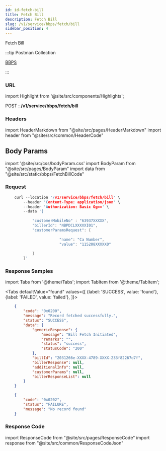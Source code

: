 ```yaml
---
id: id-fetch-bill
title: Fetch Bill
description: Fetch Bill
slug: /v1/service/bbps/fetch/bill
sidebar_position: 4
---
```


Fetch Bill

:::tip Postman Collection

<a href="https://www.google.com" target="_blank">BBPS</a>

:::

### URL

import Highlight from '@site/src/components/Highlights';

<Highlight className="post">POST</Highlight> : <strong>/v1/service/bbps/fetch/bill</strong>

### Headers

import HeaderMarkdown from "@site/src/pages/HeaderMarkdown"
import header from "@site/src/common/HeaderCode"

<HeaderMarkdown data={header}/>

## Body Params

import '@site/src/css/bodyParam.css'
import BodyParam from "@site/src/pages/BodyParam"
import data from "@site/src/static/bbps/FetchBillCode"

<BodyParam data={data}/>

### Request

```c title="Example Request"
    curl --location '/v1/service/bbps/fetch/bill' \
        --header 'Content-Type: application/json' \
        --header 'Authorization: Basic Og==' \
        --data '{
        
            "customerMobileNo" : "63937XXXXX",
            "billerId": "NBPDCLXXXXXI01",
            "customerParamsRequest": {
            
                        "name": "Ca Number",
                        "value": "115208XXXXX0"
                    
            }
        }'
```

### Response Samples

import Tabs from '@theme/Tabs';
import TabItem from '@theme/TabItem';

<Tabs
    defaultValue="found"
    values={[
        {label: 'SUCCESS', value: 'found'},
        {label: 'FAILED', value: 'failed'},
    ]}>

<TabItem value="found">

```json
    {
        "code": "0x0200",
        "message": "Record fetched successfully.",
        "status": "SUCCESS",
        "data": {
            "genericResponse": {
                "message": "Bill Fetch Initiated",
                "remarks": "",
                "status": "success",
                "statusCode": "200"
            },
            "billId": "2031266e-XXXX-4789-XXXX-233f82267d7f",
            "billerResponse": null,
            "additionalInfo": null,
            "customerParams": null,
            "billerResponseList": null
        }
    }
```

</TabItem>

<TabItem value="failed">

```json
    {
        "code": "0x0202",
        "status": "FAILURE",
        "message": "No record found"
    }
```

</TabItem>
</Tabs>

### Response Code

import ResponseCode from "@site/src/pages/ResponseCode"
import response from "@site/src/common/ResponseCodeJson"

<ResponseCode data={response}/>